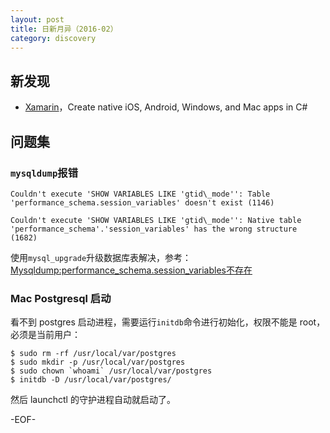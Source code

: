 ```yaml
---
layout: post
title: 日新月异（2016-02）
category: discovery
---
```


新发现
----------

* [Xamarin](https://xamarin.com/)，Create native iOS, Android, Windows, and Mac apps in C#

问题集
----------

### `mysqldump`报错

    Couldn't execute 'SHOW VARIABLES LIKE 'gtid\_mode'': Table 'performance_schema.session_variables' doesn't exist (1146)

    Couldn't execute 'SHOW VARIABLES LIKE 'gtid\_mode'': Native table 'performance_schema'.'session_variables' has the wrong structure (1682)

使用`mysql_upgrade`升级数据库表解决，参考：[Mysqldump:performance_schema.session_variables不存在](http://b.aicode.cc/database/2015/12/12/mysqldump:performance_schema.session_variables%E4%B8%8D%E5%AD%98%E5%9C%A8.html)

### Mac Postgresql 启动

看不到 postgres 启动进程，需要运行`initdb`命令进行初始化，权限不能是 root，必须是当前用户：

    $ sudo rm -rf /usr/local/var/postgres
    $ sudo mkdir -p /usr/local/var/postgres
    $ sudo chown `whoami` /usr/local/var/postgres
    $ initdb -D /usr/local/var/postgres/

然后 launchctl 的守护进程自动就启动了。

-EOF-
